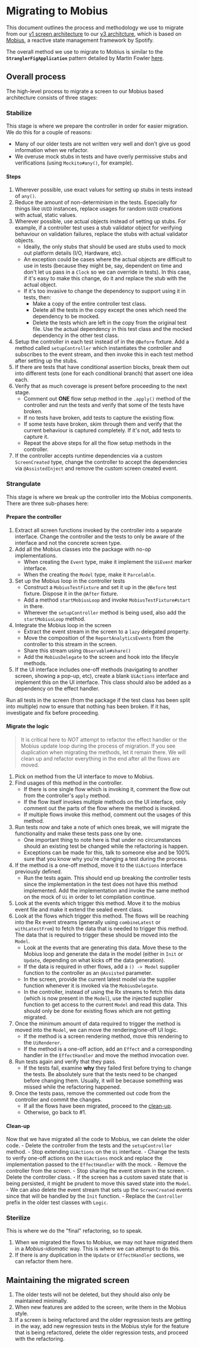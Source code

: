 # Migrating to Mobius

This document outlines the process and methodology we use to migrate from our [v1 screen architecture](../arch/001-screen-controllers.md) to our [v3 architcture](../arch/008-screen-architecture-v3.md), which is based on [Mobius](https://github.com/spotify/mobius), a reactive state management framework by Spotify.

The overall method we use to migrate to Mobius is similar to the **`StranglerFigApplication`** pattern detailed by Martin Fowler [here](https://martinfowler.com/bliki/StranglerFigApplication.html).

## Overall process
The high-level process to migrate a screen to our Mobius based architecture consists of three stages:

### Stabilize
This stage is where we prepare the controller in order for easier migration. We do this for a couple of reasons:

- Many of our older tests are not written very well and don't give us good information when we refactor.
- We overuse mock stubs in tests and have overly permissive stubs and verifications (using `Mockito#any()`, for example).

#### Steps
1. Wherever possible, use exact values for setting up stubs in tests instead of `any()`.
2. Reduce the amount of non-determinism in the tests. Especially for things like `UUID` instances, replace usages for random `UUID` creations with actual, static values.
3. Wherever possible, use actual objects instead of setting up stubs. For example, if a controller test uses a stub validator object for verifying behaviour on validation failures, replace the stubs with actual validator objects.
	- Ideally, the only stubs that should be used are stubs used to mock out platform details (I/O, Hardware, etc).
	- An exception could be cases where the actual objects are difficult to use in tests (because they might be, say, dependent on time and don't let us pass in a `Clock` so we can override in tests). In this case, if it's easy to make this change, do it and replace the stub with the actual object.
	- If it's too invasive to change the dependency to support using it in tests, then:
       - Make a copy of the entire controller test class.
       - Delete all the tests in the copy except the ones which need the dependency to be mocked.
       - Delete the tests which are left in the copy from the original test file. Use the actual dependency in this test class and the mocked dependency in the other test class.
4. Setup the controller in each test instead of in the `@Before` fixture. Add a method called `setupController` which instantiates the controller and subscribes to the event stream, and then invoke this in each test method after setting up the stubs.
5. If there are tests that have conditional assertion blocks, break them out into different tests (one for each conditional branch) that assert one idea each.
6. Verify that as much coverage is present before proceeding to the next stage.
   - Comment out **ONE** flow setup method in the `.apply()` method of the controller and run the tests and verify that some of the tests have broken.
   - If no tests have broken, add tests to capture the existing flow.
   - If some tests have broken, skim through them and verify that the current behaviour is captured completely. If it's not, add tests to capture it.
   - Repeat the above steps for all the flow setup methods in the controller.
7. If the controller accepts runtime dependencies via a custom `ScreenCreated` type, change the controller to accept the dependencies via `@AssistedInject` and remove the custom screen created event.

### Strangulate
This stage is where we break up the controller into the Mobius components. There are three sub-phases here:

#### Prepare the controller
1. Extract all screen functions invoked by the controller into a separate interface. Change the controller and the tests to only be aware of the interface and not the concrete screen type.
2. Add all the Mobius classes into the package with no-op implementations.
   - When creating the `Event` type, make it implement the `UiEvent` marker interface.
   - When the creating the `Model` type, make it `Parcelable`.
3. Set up the Mobius loop in the controller tests
   -  Construct a `MobiusTestFixture` and set it up in the `@Before` test fixture. Dispose it in the `@After` fixture.
   -  Add a method `startMobiusLoop` and invoke `MobiusTestFixture#start` in there.
   -  Wherever the `setupController` method is being used, also add the `startMobiusLoop` method.
4. Integrate the Mobius loop in the screen
   -  Extract the event stream in the screen to a `lazy` delegated property.
   -  Move the composition of the `ReportAnalyticsEvents` from the controller to this stream in the screen.
   -  Share this stream using `Observable#share()`
   -  Add the `MobiusDelegate` to the screen and hook into the lifecyle methods.
5. If the UI interface includes one-off methods (navigating to another screen, showing a pop-up, etc), create a blank `UiActions` interface and implement this on the UI interface. This class should also be added as a dependency on the effect handler.

Run all tests in the screen (from the package if the test class has been split into multiple) now to ensure that nothing has been broken. If it has, investigate and fix before proceeding.

#### Migrate the logic
> It is critical here to *NOT* attempt to refactor the effect handler or the Mobius update loop during the process of migration. If you see duplication when migrating the methods, let it remain there. We will clean up and refactor everything in the end after all the flows are moved.

1. Pick on method from the UI interface to move to Mobius.
2. Find usages of this method in the controller.
   - If there is one single flow which is invoking it, comment the flow out from the controller's `apply` method.
   - If the flow itself invokes multiple methods on the UI interface, only comment out the parts of the flow where the method is invoked.
   - If multiple flows invoke this method, comment out the usages of this method.
3. Run tests now and take a note of which ones break, we will migrate the functionality and make these tests pass one by one.
   - One important thing to note here is that under no circumstances should an existing test be changed while the refactoring is happen.
   - Exceptions can be made for this, talk to someone else and be 100% sure that you know why you're changing a test during the process.
4. If the method is a one-off method, move it to the `UiActions` interface previously defined.
	- Run the tests again. This should end up breaking the controller tests since the implementation in the test does not have this method implemented. Add the implementation and invoke the same method on the mock of `Ui` in order to let compilation continue.
5. Look at the events which trigger this method. Move it to the mobius event file and make it extend the sealed event class.
6. Look at the flows which trigger this method. The flows will be reaching into the Rx event streams (generally using `combineLatest` or `withLatestFrom`) to fetch the data that is needed to trigger this method. The data that is required to trigger these should be moved into the `Model`.
	- 	Look at the events that are generating this data. Move these to the Mobius loop and generate the data in the model (either in `Init` or `Update`, depending on what kicks off the data generation).
	-  If the data is required in other flows, add a `() -> Model` supplier function to the controller as an `@Assisted` parameter.
	-  In the screen, provide the current latest model via the supplier function whenever it is invoked via the `MobiusDelegate`.
	-  In the controller, instead of using the Rx streams to fetch this data (which is now present in the `Model`), use the injected supplier function to get access to the current `Model` and read this data. This should only be done for existing flows which are not getting migrated.
7. Once the minimum amount of data required to trigger the method is moved into the `Model`, we can move the rendering/one-off UI logic.
	- If the method is a screen rendering method, move this rendering to the `UiRenderer`.
	- If the method is a one-off action, add an `Effect` and a corresponding handler in the `EffectHandler` and move the method invocation over.
8. Run tests again and verify that they pass.
	- If the tests fail, examine **why** they failed first before trying to change the tests. Be absolutely sure that the tests need to be changed before changing them. Usually, it will be because something was missed while the refactoring happened.
9. Once the tests pass, remove the commented out code from the controller and commit the changes.
	-  If all the flows have been migrated, proceed to the [clean-up](#clean-up).
	-  Otherwise, go back to #1.

#### Clean-up
Now that we have migrated all the code to Mobius, we can delete the older code.
	- Delete the controller from the tests and the `setupController` method.
	- Stop extending `UiActions` on the `Ui` interface.
	- Change the tests to verify one-off actions on the `UiActions` mock and replace the implementation passed to the `EffectHandler` with the mock.
	- Remove the controller from the screen.
	- Stop sharing the event stream in the screen.
	- Delete the controller class.
	- If the screen has a custom saved state that is being persisted, it might be prudent to move this saved state into the `Model`.
	- We can also delete the event stream that sets up the `ScreenCreated` events since that will be handled by the `Init` function.
	- Replace the `Controller` prefix in the older test classes with `Logic`.

### Sterilize
This is where we do the "final" refactoring, so to speak.

1. When we migrated the flows to Mobius, we may not have migrated them in a *Mobius-idiomatic* way. This is where we can attempt to do this.
2. If there is any duplication in the `Update` or `EffectHandler` sections, we can refactor them here.

## Maintaining the migrated screen
1. The older tests will not be deleted, but they should also only be maintained minimally.
2. When new features are added to the screen, write them in the Mobius style.
3. If a screen is being refactored and the older regression tests are getting in the way, add new regression tests in the Mobius style for the feature that is being refactored, delete the older regression tests, and proceed with the refactoring.
